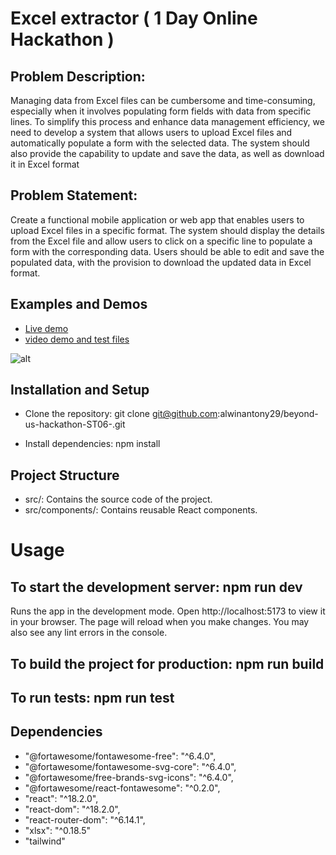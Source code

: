 # Excel extractor ( 1 Day Online Hackathon )

## Problem Description:
Managing data from Excel files can be cumbersome and time-consuming, especially when it involves populating form fields with data from specific lines. To simplify this process and enhance data management efficiency, we need to develop a system that allows users to upload Excel files and automatically populate a form with the selected data. The system should also provide the capability to update and save the data, as well as download it in Excel format

## Problem Statement:
Create a functional mobile application or web app that enables users to upload Excel files in a specific format. The system should display the details from the Excel file and allow users to click on a specific line to populate a form with the corresponding data. Users should be able to edit and save the populated data, with the provision to download the updated data in Excel format.

## Examples and Demos
- [Live demo](https://beyond-us-hackathon-st-06.vercel.app/)
- [video demo and test files](https://drive.google.com/drive/folders/19Hbtr6x7O3vIqBdiEByJF0owtLBOx4oM?usp=drive_link)

![alt](https://res.cloudinary.com/ddh0reqyx/image/upload/v1688884805/Screenshot_62_vxzshd.png)

## Installation and Setup

-  Clone the repository:   git clone git@github.com:alwinantony29/beyond-us-hackathon-ST06-.git 

-  Install dependencies: npm install 

## Project Structure

- src/: Contains the source code of the project.
- src/components/: Contains reusable React components.

# Usage

## To start the development server: npm run dev

Runs the app in the development mode.
Open http://localhost:5173 to view it in your browser.
The page will reload when you make changes.
You may also see any lint errors in the console.

## To build the project for production: npm run build

## To run tests: npm run test

## Dependencies

- "@fortawesome/fontawesome-free": "^6.4.0",
- "@fortawesome/fontawesome-svg-core": "^6.4.0",
- "@fortawesome/free-brands-svg-icons": "^6.4.0",
- "@fortawesome/react-fontawesome": "^0.2.0",
- "react": "^18.2.0",
- "react-dom": "^18.2.0",
- "react-router-dom": "^6.14.1",
- "xlsx": "^0.18.5"
- "tailwind"
